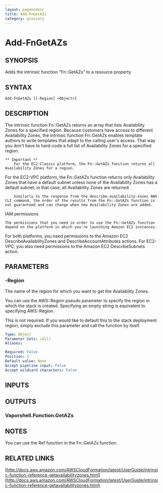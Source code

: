 ```yaml
---
layout: pagenodesc
title: Add-FnGetAZs
category: glossary
---
```


# Add-FnGetAZs

## SYNOPSIS
Adds the intrinsic function "Fn::GetAZs" to a resource property

## SYNTAX

```
Add-FnGetAZs [[-Region] <Object>]
```

## DESCRIPTION
The intrinsic function Fn::GetAZs returns an array that lists Availability Zones for a specified region.
Because customers have access to different Availability Zones, the intrinsic function Fn::GetAZs enables template authors to write templates that adapt to the calling user's access.
That way you don't have to hard-code a full list of Availability Zones for a specified region.

    ** Important **
        For the EC2-Classic platform, the Fn::GetAZs function returns all Availability Zones for a region.
For the EC2-VPC platform, the Fn::GetAZs function returns only Availability Zones that have a default subnet unless none of the Availability Zones has a default subnet; in that case, all Availability Zones are returned.
        
        Similarly to the response from the describe-availability-zones AWS CLI command, the order of the results from the Fn::GetAZs function is not guaranteed and can change when new Availability Zones are added.

IAM permissions

    The permissions that you need in order to use the Fn::GetAZs function depend on the platform in which you're launching Amazon EC2 instances.
For both platforms, you need permissions to the Amazon EC2 DescribeAvailabilityZones and DescribeAccountAttributes actions.
For EC2-VPC, you also need permissions to the Amazon EC2 DescribeSubnets action.

## PARAMETERS

### -Region
The name of the region for which you want to get the Availability Zones.

You can use the AWS::Region pseudo parameter to specify the region in which the stack is created.
Specifying an empty string is equivalent to specifying AWS::Region.

This is not required.
If you would like to default this to the stack deployment region, simply exclude this parameter and call the function by itself.

```yaml
Type: Object
Parameter Sets: (All)
Aliases: 

Required: False
Position: 1
Default value: None
Accept pipeline input: False
Accept wildcard characters: False
```

## INPUTS

## OUTPUTS

### Vaporshell.Function.GetAZs

## NOTES
You can use the Ref function in the Fn::GetAZs function.

## RELATED LINKS

[http://docs.aws.amazon.com/AWSCloudFormation/latest/UserGuide/intrinsic-function-reference-getavailabilityzones.html](http://docs.aws.amazon.com/AWSCloudFormation/latest/UserGuide/intrinsic-function-reference-getavailabilityzones.html)

